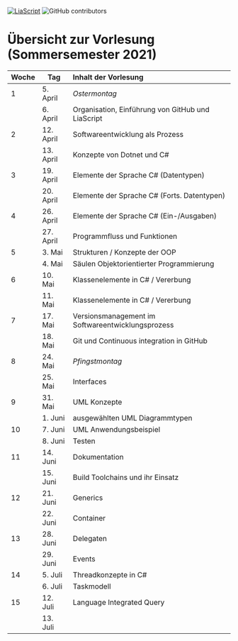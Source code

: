 [![LiaScript](https://raw.githubusercontent.com/LiaScript/LiaScript/master/badges/course.svg)](https://LiaScript.github.io/course/?URL) ![GitHub contributors](https://img.shields.io/github/contributors/TUBAF-IfI-LiaScript/VL_Softwareentwicklung)

# Übersicht zur Vorlesung (Sommersemester 2021)

| Woche | Tag       | Inhalt der Vorlesung                              |
|:----- | --------- |:------------------------------------------------- |
| 1     | 5. April  | _Ostermontag_                                     |
|       | 6. April  | Organisation, Einführung von GitHub und LiaScript |
| 2     | 12. April | Softwareentwicklung als Prozess                   |
|       | 13. April | Konzepte von Dotnet und C#                        |
| 3     | 19. April | Elemente der Sprache C# (Datentypen)              |
|       | 20. April | Elemente der Sprache C# (Forts. Datentypen)       |
| 4     | 26. April | Elemente der Sprache C# (Ein-/Ausgaben)           |
|       | 27. April | Programmfluss und Funktionen                      |
| 5     | 3. Mai    | Strukturen / Konzepte der OOP                     |
|       | 4. Mai    | Säulen Objektorientierter Programmierung          |
| 6     | 10. Mai   | Klassenelemente in C#  / Vererbung                |
|       | 11. Mai   | Klassenelemente in C#  / Vererbung                |
| 7     | 17. Mai   | Versionsmanagement im Softwareentwicklungsprozess |
|       | 18. Mai   | Git und Continuous integration in GitHub          |
| 8     | 24. Mai   | _Pfingstmontag_                                   |
|       | 25. Mai   | Interfaces                                        |
| 9     | 31. Mai   | UML Konzepte                                      |
|       | 1. Juni   | ausgewählten UML Diagrammtypen                    |
| 10    | 7. Juni   | UML Anwendungsbeispiel                            |
|       | 8. Juni   | Testen                                            |
| 11    | 14. Juni  | Dokumentation                                     |
|       | 15. Juni  | Build Toolchains und ihr Einsatz                  |
| 12    | 21. Juni  | Generics                                          |
|       | 22. Juni  | Container                                         |
| 13    | 28. Juni  | Delegaten                                         |
|       | 29. Juni  | Events                                            |
| 14    | 5. Juli   | Threadkonzepte in C#                              |
|       | 6. Juli   | Taskmodell                                        |
| 15    | 12. Juli  | Language Integrated Query                         |
|       | 13. Juli  |                                                   |
